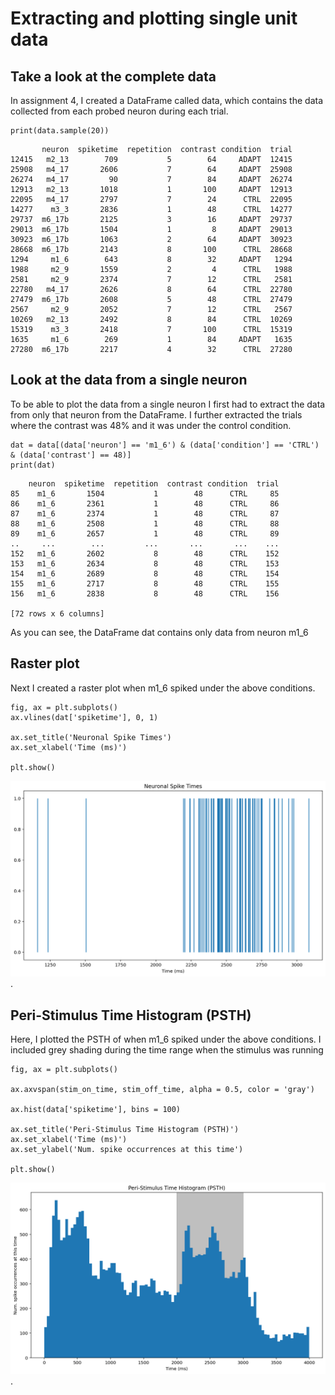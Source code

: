 # Extracting and plotting single unit data
## Take a look at the complete data
In assignment 4, I created a DataFrame called data, which contains the data collected from each probed neuron during each trial.


```
print(data.sample(20))
```

           neuron  spiketime  repetition  contrast condition  trial
    12415   m2_13        709           5        64     ADAPT  12415
    25908   m4_17       2606           7        64     ADAPT  25908
    26274   m4_17         90           7        84     ADAPT  26274
    12913   m2_13       1018           1       100     ADAPT  12913
    22095   m4_17       2797           7        24      CTRL  22095
    14277    m3_3       2836           1        48      CTRL  14277
    29737  m6_17b       2125           3        16     ADAPT  29737
    29013  m6_17b       1504           1         8     ADAPT  29013
    30923  m6_17b       1063           2        64     ADAPT  30923
    28668  m6_17b       2143           8       100      CTRL  28668
    1294     m1_6        643           8        32     ADAPT   1294
    1988     m2_9       1559           2         4      CTRL   1988
    2581     m2_9       2374           7        12      CTRL   2581
    22780   m4_17       2626           8        64      CTRL  22780
    27479  m6_17b       2608           5        48      CTRL  27479
    2567     m2_9       2052           7        12      CTRL   2567
    10269   m2_13       2492           8        84      CTRL  10269
    15319    m3_3       2418           7       100      CTRL  15319
    1635     m1_6        269           1        84     ADAPT   1635
    27280  m6_17b       2217           4        32      CTRL  27280


## Look at the data from a single neuron
To be able to plot the data from a single neuron I first had to extract the data from only that neuron from the DataFrame. I further extracted the trials where the contrast was 48% and it was under the control condition. 


```
dat = data[(data['neuron'] == 'm1_6') & (data['condition'] == 'CTRL') & (data['contrast'] == 48)]
print(dat)
```

        neuron  spiketime  repetition  contrast condition  trial
    85    m1_6       1504           1        48      CTRL     85
    86    m1_6       2361           1        48      CTRL     86
    87    m1_6       2374           1        48      CTRL     87
    88    m1_6       2508           1        48      CTRL     88
    89    m1_6       2657           1        48      CTRL     89
    ..     ...        ...         ...       ...       ...    ...
    152   m1_6       2602           8        48      CTRL    152
    153   m1_6       2634           8        48      CTRL    153
    154   m1_6       2689           8        48      CTRL    154
    155   m1_6       2717           8        48      CTRL    155
    156   m1_6       2838           8        48      CTRL    156
    
    [72 rows x 6 columns]


As you can see, the DataFrame dat contains only data from neuron m1_6
## Raster plot
Next I created a raster plot when m1_6 spiked under the above conditions.


```
fig, ax = plt.subplots()
ax.vlines(dat['spiketime'], 0, 1)

ax.set_title('Neuronal Spike Times') 
ax.set_xlabel('Time (ms)')

plt.show()
```




    
![png](single_unit_RAS.png).
    



## Peri-Stimulus Time Histogram (PSTH)
Here, I plotted the PSTH of when m1_6 spiked under the above conditions. I included grey shading during the time range when the stimulus was running


```
fig, ax = plt.subplots()

ax.axvspan(stim_on_time, stim_off_time, alpha = 0.5, color = 'gray')

ax.hist(data['spiketime'], bins = 100)

ax.set_title('Peri-Stimulus Time Histogram (PSTH)')
ax.set_xlabel('Time (ms)')
ax.set_ylabel('Num. spike occurrences at this time')

plt.show()
```




    
![png](single_unit_PSTH.png).
    


